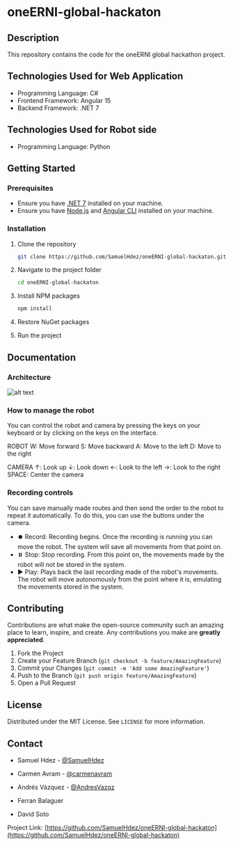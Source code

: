 # oneERNI-global-hackaton

## Description

This repository contains the code for the oneERNI global hackathon project.

## Technologies Used for Web Application

- Programming Language: C#
- Frontend Framework: Angular 15
- Backend Framework: .NET 7

## Technologies Used for Robot side

- Programming Language: Python

## Getting Started

### Prerequisites

- Ensure you have [.NET 7](https://dotnet.microsoft.com/download/dotnet/7.0) installed on your machine.
- Ensure you have [Node.js](https://nodejs.org/) and [Angular CLI](https://angular.io/cli) installed on your machine.

### Installation

1. Clone the repository
   ```sh
   git clone https://github.com/SamuelHdez/oneERNI-global-hackaton.git
   ```
2. Navigate to the project folder
   ```sh
   cd oneERNI-global-hackaton
   ```
3. Install NPM packages
   ```sh
   npm install
   ```
4. Restore NuGet packages

5. Run the project

## Documentation

### Architecture
![alt text](https://github.com/SamuelHdez/oneERNI-global-hackaton-divertiteam/blob/main/Diagrams/Arch.png?raw=true)

### How to manage the robot
You can control the robot and camera by pressing the keys on your keyboard or by clicking on the keys on the interface.

ROBOT
W: Move forward
S: Move backward
A: Move to the left
D: Move to the right

CAMERA
↑: Look up
↓: Look down
←: Look to the left
→: Look to the right
SPACE: Center the camera

### Recording controls
You can save manually made routes and then send the order to the robot to repeat it automatically. To do this, you can use the buttons under the camera.

- ⏺️ Record: Recording begins. Once the recording is running you can move the robot. The system will save all movements from that point on.
- ⏸️ Stop: Stop recording. From this point on, the movements made by the robot will not be stored in the system.
- ▶️ Play: Plays back the last recording made of the robot's movements. The robot will move autonomously from the point where it is, emulating the movements stored in the system.

## Contributing

Contributions are what make the open-source community such an amazing place to learn, inspire, and create. Any contributions you make are **greatly appreciated**.

1. Fork the Project
2. Create your Feature Branch (`git checkout -b feature/AmazingFeature`)
3. Commit your Changes (`git commit -m 'Add some AmazingFeature'`)
4. Push to the Branch (`git push origin feature/AmazingFeature`)
5. Open a Pull Request

## License

Distributed under the MIT License. See `LICENSE` for more information.

## Contact

- Samuel Hdez - [@SamuelHdez](https://github.com/SamuelHdez)

- Carmen Avram - [@carmenavram](https://github.com/carmenavram)

- Andrés Vázquez - [@AndresVazqz](https://github.com/AndresVazqz)

- Ferran Balaguer

- David Soto


Project Link: [https://github.com/SamuelHdez/oneERNI-global-hackaton](https://github.com/SamuelHdez/oneERNI-global-hackaton)
